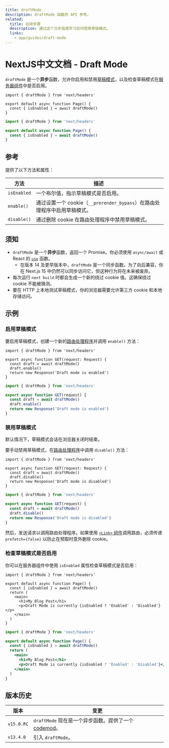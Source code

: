```yaml
---
title: draftMode
description: draftMode 函数的 API 参考。
related:
  title: 后续步骤
  description: 通过这个分步指南学习如何使用草稿模式。
  links:
    - app/guides/draft-mode
---
```


# NextJS中文文档 - Draft Mode

`draftMode` 是一个**异步**函数，允许你启用和禁用[草稿模式](/nextjs-cn/app/guides/draft-mode)，以及检查草稿模式在[服务器组件](/nextjs-cn/app/building-your-application/rendering/server-components)中是否启用。

```tsx switcher
import { draftMode } from 'next/headers'

export default async function Page() {
  const { isEnabled } = await draftMode()
}
```

```jsx switcher
import { draftMode } from 'next/headers'

export default async function Page() {
  const { isEnabled } = await draftMode()
}
```

## 参考

提供了以下方法和属性：

| 方法        | 描述                                                                      |
| ----------- | ------------------------------------------------------------------------- |
| `isEnabled` | 一个布尔值，指示草稿模式是否启用。                                        |
| `enable()`  | 通过设置一个 cookie（`__prerender_bypass`）在路由处理程序中启用草稿模式。 |
| `disable()` | 通过删除 cookie 在路由处理程序中禁用草稿模式。                            |

## 须知

- `draftMode` 是一个**异步**函数，返回一个 Promise。你必须使用 `async/await` 或 React 的 [`use`](https://react.dev/reference/react/use) 函数。
  - 在版本 14 及更早版本中，`draftMode` 是一个同步函数。为了向后兼容，你在 Next.js 15 中仍然可以同步访问它，但这种行为将在未来被废弃。
- 每次运行 `next build` 时都会生成一个新的绕过 cookie 值。这确保绕过 cookie 不能被猜测。
- 要在 HTTP 上本地测试草稿模式，你的浏览器需要允许第三方 cookie 和本地存储访问。

## 示例

### 启用草稿模式

要启用草稿模式，创建一个新的[路由处理程序](/nextjs-cn/app/building-your-application/routing/route-handlers)并调用 `enable()` 方法：

```tsx switcher
import { draftMode } from 'next/headers'

export async function GET(request: Request) {
  const draft = await draftMode()
  draft.enable()
  return new Response('Draft mode is enabled')
}
```

```js switcher
import { draftMode } from 'next/headers'

export async function GET(request) {
  const draft = await draftMode()
  draft.enable()
  return new Response('Draft mode is enabled')
}
```

### 禁用草稿模式

默认情况下，草稿模式会话在浏览器关闭时结束。

要手动禁用草稿模式，在[路由处理程序](/nextjs-cn/app/building-your-application/routing/route-handlers)中调用 `disable()` 方法：

```tsx switcher
import { draftMode } from 'next/headers'

export async function GET(request: Request) {
  const draft = await draftMode()
  draft.disable()
  return new Response('Draft mode is disabled')
}
```

```js switcher
import { draftMode } from 'next/headers'

export async function GET(request) {
  const draft = await draftMode()
  draft.disable()
  return new Response('Draft mode is disabled')
}
```

然后，发送请求以调用路由处理程序。如果使用 [`<Link>` 组件](/nextjs-cn/app/api-reference/components/link)调用路由，必须传递 `prefetch={false}` 以防止在预取时意外删除 cookie。

### 检查草稿模式是否启用

你可以在服务器组件中使用 `isEnabled` 属性检查草稿模式是否启用：

```tsx switcher
import { draftMode } from 'next/headers'

export default async function Page() {
  const { isEnabled } = await draftMode()
  return (
    <main>
      <h1>My Blog Post</h1>
      <p>Draft Mode is currently {isEnabled ? 'Enabled' : 'Disabled'}</p>
    </main>
  )
}
```

```jsx switcher
import { draftMode } from 'next/headers'

export default async function Page() {
  const { isEnabled } = await draftMode()
  return (
    <main>
      <h1>My Blog Post</h1>
      <p>Draft Mode is currently {isEnabled ? 'Enabled' : 'Disabled'}</p>
    </main>
  )
}
```

## 版本历史

| 版本       | 变更                                                                                                 |
| ---------- | ---------------------------------------------------------------------------------------------------- |
| `v15.0.RC` | `draftMode` 现在是一个异步函数。提供了一个 [codemod](/nextjs-cn/app/guides/upgrading/codemods#150)。 |
| `v13.4.0`  | 引入 `draftMode`。                                                                                   |
